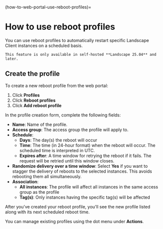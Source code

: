 (how-to-web-portal-use-reboot-profiles)=
# How to use reboot profiles

You can use reboot profiles to automatically restart specific Landscape Client instances on a scheduled basis. 

```{note}
This feature is only available in self-hosted **Landscape 25.04** and later.
```

## Create the profile

To create a new reboot profile from the web portal:

1. Click **Profiles**
2. Click **Reboot profiles**
3. Click **Add reboot profile**

In the profile creation form, complete the following fields:

- **Name**: Name of the profile.
- **Access group**: The access group the profile will apply to.
- **Schedule**: 
    - **Days**: The day(s) the reboot will occur 
    - **Time**: The time (in 24-hour format) when the reboot will occur. The scheduled time is interpreted in UTC.
    - **Expires after**: A time window for retrying the reboot if it fails. The request will be retried until this window closes.
- **Randomize delivery over a time window**: Select **Yes** if you want to stagger the delivery of reboots to the selected instances. This avoids rebooting them all simultaneously.
- **Association**: 
  - **All instances**: The profile will affect all instances in the same access group as the profile
  - **Tag(s)**: Only instances having the specific tag(s) will be affected

After you've created your reboot profile, you'll see the new profile listed along with its next scheduled reboot time. 

You can manage existing profiles using the dot menu under **Actions**.
